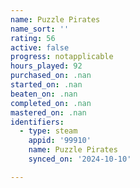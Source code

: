 ```yaml
---
name: Puzzle Pirates
name_sort: ''
rating: 56
active: false
progress: notapplicable
hours_played: 92
purchased_on: .nan
started_on: .nan
beaten_on: .nan
completed_on: .nan
mastered_on: .nan
identifiers:
  - type: steam
    appid: '99910'
    name: Puzzle Pirates
    synced_on: '2024-10-10'

---
```

